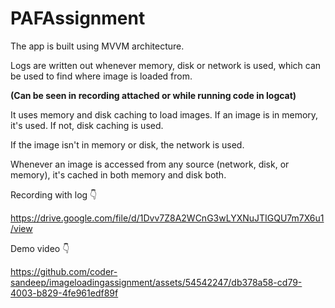 # PAFAssignment
The app is built using MVVM architecture. 

Logs are written out whenever memory, disk or network is used, which can be used to find where image is loaded from.

**(Can be seen in recording attached or while running code in logcat)**

It uses memory and disk caching to load images. If an image is in memory, it's used. If not, disk caching is used. 

If the image isn't in memory or disk, the network is used.

Whenever an image is accessed from any source (network, disk, or memory), it's cached in both memory and disk both.

Recording with log 👇

https://drive.google.com/file/d/1Dvv7Z8A2WCnG3wLYXNuJTIGQU7m7X6u1/view

Demo video 👇

https://github.com/coder-sandeep/imageloadingassignment/assets/54542247/db378a58-cd79-4003-b829-4fe961edf89f


